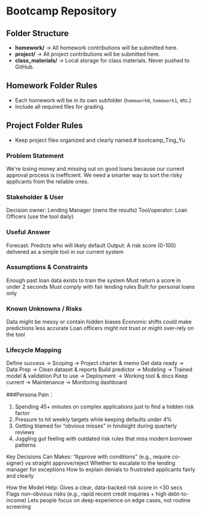 # Bootcamp Repository

## Folder Structure
- **homework/** → All homework contributions will be submitted here.
- **project/** → All project contributions will be submitted here.
- **class_materials/** → Local storage for class materials. Never pushed to GitHub.

## Homework Folder Rules
- Each homework will be in its own subfolder (`homework0`, `homework1`, etc.)
- Include all required files for grading.

## Project Folder Rules
- Keep project files organized and clearly named.# bootcamp_Ting_Yu


### Problem Statement
We're losing money and missing out on good loans because our current approval process is inefficient. We need a smarter way to sort the risky applicants from the reliable ones.

### Stakeholder & User
Decision owner: Lending Manager (owns the results)
Tool/operator: Loan Officers (use the tool daily)

### Useful Answer
Forecast: Predicts who will likely default
Output: A risk score (0-100) delivered as a simple tool in our current system

### Assumptions & Constraints
Enough past loan data exists to train the system
Must return a score in under 2 seconds
Must comply with fair lending rules
Built for personal loans only

### Known Unknowns / Risks
Data might be messy or contain hidden biases
Economic shifts could make predictions less accurate
Loan officers might not trust or might over-rely on the tool

### Lifecycle Mapping
Define success → Scoping → Project charter & memo
Get data ready → Data Prep → Clean dataset & reports
Build predictor → Modeling → Trained model & validation
Put to use → Deployment → Working tool & docs
Keep current → Maintenance → Monitoring dashboard

###Persona
Pain：
1. Spending 45+ minutes on complex applications just to find a hidden risk factor
2. Pressure to hit weekly targets while keeping defaults under 4%
3. Getting blamed for “obvious misses” in hindsight during quarterly reviews
4. Juggling gut feeling with outdated risk rules that miss modern borrower patterns

Key Decisions Can Makes:
“Approve with conditions” (e.g., require co-signer) vs straight approve/reject
Whether to escalate to the lending manager for exceptions
How to explain denials to frustrated applicants fairly and clearly

How the Model Help:
Gives a clear, data-backed risk score in <30 secs
Flags non-obvious risks (e.g., rapid recent credit inquiries + high debt-to-income)
Lets people focus on deep experience on edge cases, not routine screening
